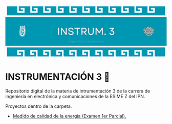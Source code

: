 <div>
  <img src="assets/imgs/global/header.png"/>
</div>

# INSTRUMENTACIÓN 3 :toolbox:

Repositorio digital de la materia de intrumentación 3 de la carrera de ingeniería en electrónica y comunicaciones de la ESIME Z del IPN.

Proyectos dentro de la carpeta.
<ul>
    <li><a href="Proyectos/01 - MCE/00 - MCE.md">Medido de calidad de la energía (Examen 1er Parcial).</a></li>
</ul>